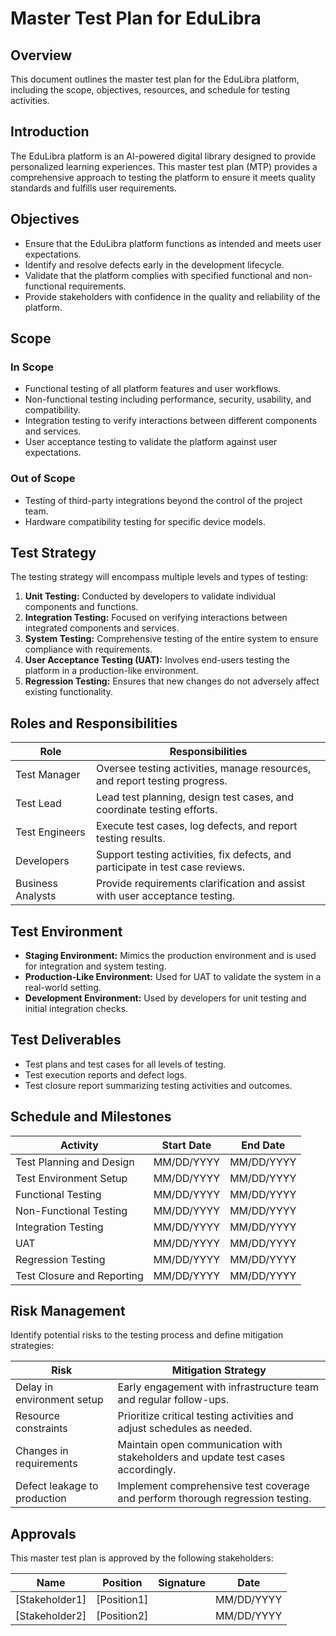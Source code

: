 # Master Test Plan for EduLibra

## Overview
This document outlines the master test plan for the EduLibra platform, including the scope, objectives, resources, and schedule for testing activities.

## Introduction
The EduLibra platform is an AI-powered digital library designed to provide personalized learning experiences. This master test plan (MTP) provides a comprehensive approach to testing the platform to ensure it meets quality standards and fulfills user requirements.

## Objectives
- Ensure that the EduLibra platform functions as intended and meets user expectations.
- Identify and resolve defects early in the development lifecycle.
- Validate that the platform complies with specified functional and non-functional requirements.
- Provide stakeholders with confidence in the quality and reliability of the platform.

## Scope
### In Scope
- Functional testing of all platform features and user workflows.
- Non-functional testing including performance, security, usability, and compatibility.
- Integration testing to verify interactions between different components and services.
- User acceptance testing to validate the platform against user expectations.

### Out of Scope
- Testing of third-party integrations beyond the control of the project team.
- Hardware compatibility testing for specific device models.

## Test Strategy
The testing strategy will encompass multiple levels and types of testing:

1. **Unit Testing:** Conducted by developers to validate individual components and functions.
2. **Integration Testing:** Focused on verifying interactions between integrated components and services.
3. **System Testing:** Comprehensive testing of the entire system to ensure compliance with requirements.
4. **User Acceptance Testing (UAT):** Involves end-users testing the platform in a production-like environment.
5. **Regression Testing:** Ensures that new changes do not adversely affect existing functionality.

## Roles and Responsibilities

| Role                  | Responsibilities                                                                     |
|-----------------------|-------------------------------------------------------------------------------------|
| Test Manager          | Oversee testing activities, manage resources, and report testing progress.          |
| Test Lead             | Lead test planning, design test cases, and coordinate testing efforts.              |
| Test Engineers        | Execute test cases, log defects, and report testing results.                        |
| Developers            | Support testing activities, fix defects, and participate in test case reviews.      |
| Business Analysts     | Provide requirements clarification and assist with user acceptance testing.         |

## Test Environment
- **Staging Environment:** Mimics the production environment and is used for integration and system testing.
- **Production-Like Environment:** Used for UAT to validate the system in a real-world setting.
- **Development Environment:** Used by developers for unit testing and initial integration checks.

## Test Deliverables
- Test plans and test cases for all levels of testing.
- Test execution reports and defect logs.
- Test closure report summarizing testing activities and outcomes.

## Schedule and Milestones

| Activity                     | Start Date | End Date   |
|------------------------------|------------|------------|
| Test Planning and Design     | MM/DD/YYYY | MM/DD/YYYY |
| Test Environment Setup       | MM/DD/YYYY | MM/DD/YYYY |
| Functional Testing           | MM/DD/YYYY | MM/DD/YYYY |
| Non-Functional Testing       | MM/DD/YYYY | MM/DD/YYYY |
| Integration Testing          | MM/DD/YYYY | MM/DD/YYYY |
| UAT                         | MM/DD/YYYY | MM/DD/YYYY |
| Regression Testing           | MM/DD/YYYY | MM/DD/YYYY |
| Test Closure and Reporting   | MM/DD/YYYY | MM/DD/YYYY |

## Risk Management
Identify potential risks to the testing process and define mitigation strategies:

| Risk                          | Mitigation Strategy                                                   |
|-------------------------------|-----------------------------------------------------------------------|
| Delay in environment setup    | Early engagement with infrastructure team and regular follow-ups.    |
| Resource constraints          | Prioritize critical testing activities and adjust schedules as needed. |
| Changes in requirements       | Maintain open communication with stakeholders and update test cases accordingly. |
| Defect leakage to production  | Implement comprehensive test coverage and perform thorough regression testing. |

## Approvals
This master test plan is approved by the following stakeholders:

| Name           | Position                | Signature | Date        |
|----------------|-------------------------|-----------|-------------|
| [Stakeholder1] | [Position1]             |           | MM/DD/YYYY |
| [Stakeholder2] | [Position2]             |           | MM/DD/YYYY |
